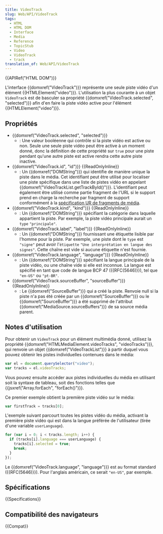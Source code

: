```yaml
---
title: VideoTrack
slug: Web/API/VideoTrack
tags:
  - HTML
  - HTML DOM
  - Interface
  - Media
  - Reference
  - TopicStub
  - Video
  - VideoTrack
  - track
translation_of: Web/API/VideoTrack
---
```


{{APIRef("HTML DOM")}}

L'interface {{domxref("VideoTrack")}} représente une seule piste vidéo d'un élément {{HTMLElement("video")}}. L'utilisation la plus courante à un objet `VideoTrack` est de basculer sa propriété {{domxref("VideoTrack.selected", "selected")}} afin d'en faire la piste vidéo active pour l'élément {{HTMLElement("video")}}.

## Propriétés

- {{domxref("VideoTrack.selected", "selected")}}
  - : Une valeur booléenne qui contrôle si la piste vidéo est active ou non. Seule une seule piste vidéo peut être active à un moment donné, donc la définition de cette propriété sur `true` pour une piste pendant qu'une autre piste est active rendra cette autre piste inactive.
- {{domxref("VideoTrack.id", "id")}} {{ReadOnlyInline}}
  - : Un {{domxref("DOMString")}} qui identifie de manière unique la piste dans le média. Cet identifiant peut être utilisé pour localiser une piste spécifique dans une liste de pistes vidéo en appelant {{domxref("VideoTrackList.getTrackById()")}}. L'identifiant peut également être utilisé comme partie fragment de l'URL si le support prend en charge la recherche par fragment de support conformément à la [spécification UR de fragments de média](https://www.w3.org/TR/media-frags/).
- {{domxref("VideoTrack.kind", "kind")}} {{ReadOnlyInline}}
  - : Un {{domxref("DOMString")}} spécifiant la catégorie dans laquelle appartient la piste. Par exemple, la piste vidéo principale aurait un `type` `"principale"`.
- {{domxref("VideoTrack.label", "label")}} {{ReadOnlyInline}}
  - : Un {{domxref("DOMString")}} fournissant une étiquette lisible par l'homme pour la piste. Par exemple, une piste dont le `type` est `"signe"` peut avoir l'`étiquette` `"Une interprétation en langue des signes"`. Cette chaîne est vide si aucune étiquette n'est fournie.
- {{domxref("VideoTrack.language", "language")}} {{ReadOnlyInline}}
  - : Un {{domxref("DOMString")}} spécifiant la langue principale de la piste vidéo, ou une chaîne vide si elle est inconnue. La langue est spécifié en tant que code de langue BCP 47 ({{RFC(5646)}}), tel que `"en-US"` ou `"pt-BR"`.
- {{domxref("VideoTrack.sourceBuffer", "sourceBuffer")}} {{ReadOnlyInline}}
  - : Le {{domxref("SourceBuffer")}} qui a créé la piste. Renvoie null si la piste n'a pas été créée par un {{domxref("SourceBuffer")}} ou le {{domxref("SourceBuffer")}} a été supprimé de l'attribut {{domxref("MediaSource.sourceBuffers")}} de sa source média parent.

## Notes d'utilisation

Pour obtenir un `VideoTrack` pour un élément multimédia donné, utilisez la propriété {{domxref("HTMLMediaElement.videoTracks", "videoTracks")}}, qui renvoie un objet {{domxref("VideoTrackList")}} à partir duquel vous pouvez obtenir les pistes individuelles contenues dans le média:

```js
var el = document.querySelector("video");
var tracks = el.videoTracks;
```

Vous pouvez ensuite accéder aux pistes individuelles du média en utilisant soit la syntaxe de tableau, soit des fonctions telles que {{jsxref("Array.forEach", "forEach()")}}.

Ce premier exemple obtient la première piste vidéo sur le média:

```js
var firstTrack = tracks[0];
```

L'exemple suivant parcourt toutes les pistes vidéo du média, activant la première piste vidéo qui est dans la langue préférée de l'utilisateur (tirée d'une variable `userLanguage`).

```js
for (var i = 0; i < tracks.length; i++) {
  if (tracks[i].language === userLanguage) {
    tracks[i].selected = true;
    break;
  }
});
```

Le {{domxref("VideoTrack.language", "language")}} est au format standard ({{RFC(5646)}}). Pour l'anglais américain, ce serait `"en-US"`, par exemple.

## Spécifications

{{Specifications}}

## Compatibilité des navigateurs

{{Compat}}
